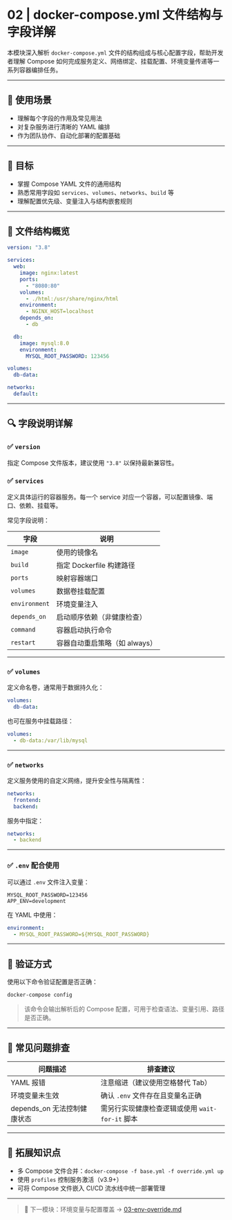# 02 | docker-compose.yml 文件结构与字段详解

本模块深入解析 `docker-compose.yml` 文件的结构组成与核心配置字段，帮助开发者理解 Compose 如何完成服务定义、网络绑定、挂载配置、环境变量传递等一系列容器编排任务。

---

## 📌 使用场景

- 理解每个字段的作用及常见用法
- 对复杂服务进行清晰的 YAML 编排
- 作为团队协作、自动化部署的配置基础

---

## 🎯 目标

- 掌握 Compose YAML 文件的通用结构
- 熟悉常用字段如 `services`、`volumes`、`networks`、`build` 等
- 理解配置优先级、变量注入与结构嵌套规则

---

## 📘 文件结构概览

```yaml
version: "3.8"

services:
  web:
    image: nginx:latest
    ports:
      - "8080:80"
    volumes:
      - ./html:/usr/share/nginx/html
    environment:
      - NGINX_HOST=localhost
    depends_on:
      - db

  db:
    image: mysql:8.0
    environment:
      MYSQL_ROOT_PASSWORD: 123456

volumes:
  db-data:

networks:
  default:
```

---

## 🔍 字段说明详解

### ✅ `version`

指定 Compose 文件版本，建议使用 `"3.8"` 以保持最新兼容性。

### ✅ `services`

定义具体运行的容器服务。每一个 service 对应一个容器，可以配置镜像、端口、依赖、挂载等。

常见字段说明：

| 字段          | 说明                          |
| ------------- | ----------------------------- |
| `image`       | 使用的镜像名                  |
| `build`       | 指定 Dockerfile 构建路径      |
| `ports`       | 映射容器端口                  |
| `volumes`     | 数据卷挂载配置                |
| `environment` | 环境变量注入                  |
| `depends_on`  | 启动顺序依赖（非健康检查）    |
| `command`     | 容器启动执行命令              |
| `restart`     | 容器自动重启策略（如 always） |

---

### ✅ `volumes`

定义命名卷，通常用于数据持久化：

```yaml
volumes:
  db-data:
```

也可在服务中挂载路径：

```yaml
volumes:
  - db-data:/var/lib/mysql
```

---

### ✅ `networks`

定义服务使用的自定义网络，提升安全性与隔离性：

```yaml
networks:
  frontend:
  backend:
```

服务中指定：

```yaml
networks:
  - backend
```

---

### ✅ `.env` 配合使用

可以通过 `.env` 文件注入变量：

```env
MYSQL_ROOT_PASSWORD=123456
APP_ENV=development
```

在 YAML 中使用：

```yaml
environment:
  - MYSQL_ROOT_PASSWORD=${MYSQL_ROOT_PASSWORD}
```

---

## 🧪 验证方式

使用以下命令验证配置是否正确：

```bash
docker-compose config
```

> 该命令会输出解析后的 Compose 配置，可用于检查语法、变量引用、路径是否正确。

---

## 🚨 常见问题排查

| 问题描述                    | 排查建议                                        |
| --------------------------- | ----------------------------------------------- |
| YAML 报错                   | 注意缩进（建议使用空格替代 Tab）                |
| 环境变量未生效              | 确认 `.env` 文件存在且变量名正确                |
| depends_on 无法控制健康状态 | 需另行实现健康检查逻辑或使用 `wait-for-it` 脚本 |

---

## 🧠 拓展知识点

- 多 Compose 文件合并：`docker-compose -f base.yml -f override.yml up`
- 使用 `profiles` 控制服务激活（v3.9+）
- 可将 Compose 文件嵌入 CI/CD 流水线中统一部署管理

---

> 📁 下一模块：环境变量与配置覆盖 → [03-env-override.md](./03-env-override.md)
